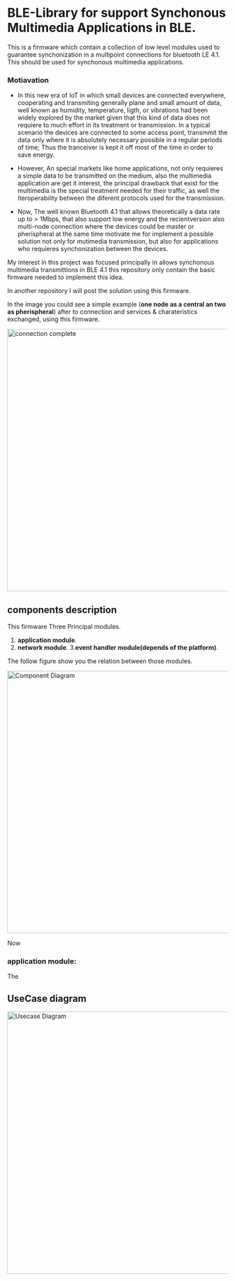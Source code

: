 # BLE-Library for support Synchonous Multimedia Applications in BLE.
This  is a firmware  which contain a collection of low level modules used to guarantee synchonization  in a multipoint connections for bluetooth LE 4.1. This should be used for synchonous multimedia applications.

### Motiavation 


- In this new era of IoT in which small devices are connected everywhere, cooperating and transmiting generally plane and small amount of data, well known as humidity, temperature, ligth, or vibrations had been widely explored by the market given that this kind of data does not requiere to much effort in its treatment or transmission. In a typical scenario the devices are connected to some access point, transmmit the data only where it is absolutely necessary possible in a regular periods of time; Thus the tranceiver is kept it off most of the time in order to save energy. 

- However, An special markets like home applications, not only requieres a simple data to be transmitted on the medium, also the multimedia application are get it interest, the principal drawback that exist for the multimedia is the special treatment needed for their traffic, as well the Iteroperability between the diferent protocols used for the transmission.

- Now, The well known Bluetooth 4.1 that allows theoretically a data rate up to > 1Mbps, that also support low energy and the recientversion also  multi-node connection where the devices could be master or pherispheral at the same time motivate me for implement a possible solution not only for mutimedia transmission, but also for applications who requieres synchonization between the devices.


My interest in this project was focused principally in allows synchonous multimedia transmittions in BLE 4.1 this repository only contain the basic firmware needed to implement this idea. 

In another repository I will post the solution using this firmware. 



In the image you could see a simple example (**one node as a central an two as pherispheral**) after to connection and services & charateristics exchanged, using this firmware. 

<img src="https://github.com/Daparrag/Lib/blob/master/firmware/screenshots/connection_complete.gif" alt="connection complete" width="600px" />


## components description
This firmware Three  Principal modules. 

1. **application module**.
2. **network module**.
3.**event handler module(depends of the platform)**. 

The follow figure show you the relation between those modules.  

<img src="https://github.com/Daparrag/Lib/blob/service_handler_branch/firmware/screenshots/Components_Structures.PNG" alt="Component Diagram" width="600px" />

Now 
### application module:
The 

## UseCase diagram

<img src="https://github.com/Daparrag/Lib/blob/service_handler_branch/firmware/screenshots/UseCaseDiagram.PNG" alt="Usecase Diagram" width="600px" />

